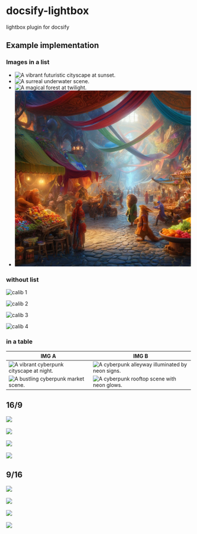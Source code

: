 # docsify-lightbox
lightbox plugin for docsify


## Example implementation  

### Images in a list

* ![A vibrant futuristic cityscape at sunset.](./media/DALL·E%202024-05-18%2010.48.30%20-%20A%20vibrant,%20futuristic%20cityscape%20at%20sunset%20with%20neon%20lights,%20diverse%20architecture,%20and%20flying%20cars%20in%20the%20sky.%20The%20buildings%20have%20various%20shapes%20and%20si.webp)
* ![A surreal underwater scene.](./media/DALL·E%202024-05-18%2010.49.04%20-%20A%20surreal%20underwater%20scene%20with%20glowing%20coral%20reefs,%20colorful%20fish,%20and%20mysterious%20sea%20creatures.%20The%20water%20is%20crystal%20clear,%20with%20beams%20of%20sunlight%20f.webp)
* ![A magical forest at twilight.](./media/DALL·E%202024-05-18%2010.49.27%20-%20A%20magical%20forest%20at%20twilight,%20filled%20with%20glowing%20plants,%20mystical%20creatures,%20and%20a%20sparkling%20river.%20The%20trees%20are%20tall%20and%20ancient,%20with%20bioluminesce.webp)
* ![A bustling fantasy marketplace.](./media/ae29b058-6fee-45cc-a93d-9d94f127f91c.webp)

### without list 

![calib 1](./media/DALL·E%202024-05-18%2011.38.53%20-%20An%20intricate%20and%20creative%20design%20in%20CMYK%20colors,%20incorporating%20a%20hidden%20color%20calibration%20pattern.%20The%20design%20should%20be%20complex%20and%20detailed,%20using%20ab.webp)

![calib 2](./media/DALL·E%202024-05-18%2011.39.36%20-%20An%20intricate%20and%20creative%20design%20in%20CMYK%20colors,%20incorporating%20a%20hidden%20color%20calibration%20pattern.%20The%20design%20should%20be%20complex%20and%20detailed,%20using%20ab.webp)


![calib 3](./media/DALL·E%202024-05-18%2011.39.43%20-%20An%20intricate%20and%20creative%20design%20in%20CMYK%20colors,%20incorporating%20a%20hidden%20color%20calibration%20pattern.%20The%20design%20should%20be%20complex%20and%20detailed,%20using%20ab.webp)

![calib 4](./media/DALL·E%202024-05-18%2011.39.51%20-%20An%20intricate%20and%20creative%20design%20in%20CMYK%20colors,%20incorporating%20a%20hidden%20color%20calibration%20pattern.%20The%20design%20should%20be%20complex%20and%20detailed,%20using%20ab.webp)

### in a table

| IMG A    | IMG B |
| -------- | ------- |
| ![A vibrant cyberpunk cityscape at night.](./media/DALL·E%202024-05-18%2011.43.04%20-%20A%20cyberpunk%20city%20at%20night%20with%20neon%20lights,%20tall%20skyscrapers,%20and%20a%20bustling%20street%20filled%20with%20people%20in%20futuristic%20attire.%20The%20buildings%20are%20adorned.webp)   | ![A cyberpunk alleyway illuminated by neon signs.](./media/DALL·E%202024-05-18%2011.43.21%20-%20A%20cyberpunk%20alleyway%20at%20night,%20illuminated%20by%20neon%20signs%20and%20holographic%20advertisements.%20The%20walls%20are%20covered%20with%20graffiti,%20and%20the%20ground%20is%20wet,%20r.webp)    |
| ![A bustling cyberpunk market scene.](./media/DALL·E%202024-05-18%2011.43.30%20-%20A%20cyberpunk%20market%20scene%20at%20night%20with%20stalls%20selling%20futuristic%20gadgets%20and%20neon%20signs%20everywhere.%20The%20market%20is%20crowded%20with%20people%20wearing%20cybernet.webp)  |  ![A cyberpunk rooftop scene with neon glows.](./media/DALL·E%202024-05-18%2011.43.37%20-%20A%20cyberpunk%20rooftop%20scene%20at%20night,%20with%20neon%20lights%20from%20nearby%20buildings%20casting%20colorful%20glows.%20The%20rooftops%20are%20filled%20with%20antennas,%20satellite%20di.webp)    |


## 16/9

![](./media/DALL·E%202024-05-27%2014.08.14%20-%20A%20creative%20color%20calibration%20image%20in%20a%2016%209%20ratio.%20The%20image%20features%20a%20gradient%20spectrum%20of%20vibrant%20colors%20including%20red,%20orange,%20yellow,%20green,%20blu.webp)

![](./media/DALL·E%202024-05-27%2014.12.20%20-%20A%20full-screen,%20colorful%20and%20creative%20image%20filled%20with%20vibrant%20imagery.%20The%20design%20includes%20abstract%20patterns,%20geometric%20shapes,%20and%20flowing%20lines%20in%20.webp)

![](./media/DALL·E%202024-05-27%2014.14.39%20-%20A%20super%20sharp,%20colorful%20futuristic%20cyberpunk%20cityscape%20at%20sunrise%20in%20a%2016%209%20ratio.%20The%20scene%20features%20towering%20skyscrapers%20with%20neon%20lights,%20flying%20ca.webp)

![](./media/DALL·E%202024-05-27%2014.17.54%20-%20An%20ultra%20high-resolution%20macro%20photograph%20of%20a%20vibrant%20mitochondria%20process%20inside%20a%20cell%20in%20a%2016%209%20ratio.%20The%20image%20captures%20the%20intricate%20details%20of.webp)

## 9/16 

![](./media/DALL·E%202024-05-27%2014.21.45%20-%20An%20ultra%20high-resolution%20macro%20illustration%20of%20the%20energy%20states%20of%20electrons%20in%20a%20uranium%20atom%20during%20fusion,%20in%20a%209%2016%20ratio.%20The%20illustration%20is%20su.webp)

![](./media/DALL·E%202024-05-27%2014.24.15%20-%20An%20ultra%20high-resolution%20macro%20illustration%20of%20the%20energy%20states%20of%20electrons%20in%20a%20uranium%20atom%20during%20fusion,%20in%20a%209%2016%20ratio.%20The%20illustration%20is%20su.webp)

![](./media/DALL·E%202024-05-27%2014.24.23%20-%20An%20ultra%20high-resolution%20macro%20illustration%20of%20the%20energy%20states%20of%20electrons%20in%20a%20uranium%20atom%20during%20fission,%20in%20a%209%2016%20ratio.%20The%20illustration%20is%20s.webp)

![](./media/DALL·E%202024-05-27%2014.24.35%20-%20An%20ultra%20high-resolution%20macro%20illustration%20of%20the%20energy%20states%20of%20electrons%20in%20a%20uranium%20atom%20during%20fission,%20in%20a%209%2016%20ratio.%20The%20illustration%20is%20s.webp)